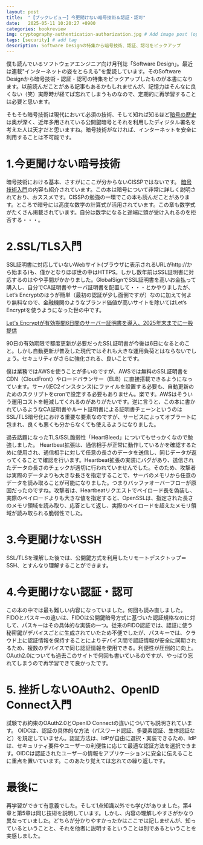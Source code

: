 ```yaml
---
layout: post
title:  "【ブックレビュー】今更聞けない暗号技術＆認証・認可"
date:   2025-05-11 10:20:27 +0900
categories: bookreview
img: cryptography-authentication-authorization.jpg # Add image post (optional)
tags: [security] # add tag
description: Software Designの特集から暗号技術、認証、認可をピックアップ
---
```


僕も読んでいるソフトウェアエンジニア向け月刊誌「Software Design」。最近は連載"インターネットの姿をとらえる"を愛読しています。そのSoftware Designから暗号技術・認証・認可の特集をピックアップしたものが本書になります。以前読んだことがある記事もあるかもしれませんが、記憶力はそんなに良くない（笑）実際時が経てば忘れてしまうものなので、定期的に再学習することは必要と思います。

そもそも暗号技術は現代において必須の技術、そして知れば知るほど[暗号の歴史](https://ja.wikipedia.org/wiki/%E6%9A%97%E5%8F%B7%E5%8F%B2)は奥が深く、近年多用されている公開鍵暗号とそれを利用したディジタル署名を考えた人は天才だと思いますね。暗号技術がなければ、インターネットを安全に利用することは不可能です。

# 1.今更聞けない暗号技術
暗号技術における基本、さすがにここが分からないCISSPではないです。
[暗号技術入門](https://www.amazon.co.jp/%E6%9A%97%E5%8F%B7%E6%8A%80%E8%A1%93%E5%85%A5%E9%96%80-%E7%AC%AC3%E7%89%88-%E7%B5%90%E5%9F%8E-%E6%B5%A9/dp/4797382228/ref=asc_df_4797382228/?tag=jpgo-22&linkCode=df0&hvadid=295686767484&hvpos=&hvnetw=g&hvrand=16595443650588185288&hvpone=&hvptwo=&hvqmt=&hvdev=c&hvdvcmdl=&hvlocint=&hvlocphy=1009303&hvtargid=pla-526446137265&psc=1&th=1&psc=1)の内容も紹介されています。この本は暗号について非常に詳しく説明されており、おススメです。CISSPの勉強の一環でこの本も読んだことがあります。ところで暗号には高度な数学の計算式が活用されています。この章も数学式がたくさん掲載されています。自分は数学になると途端に頭が受け入れるのを拒否する・・・。

# 2.SSL/TLS入門
SSL証明書に対応していないWebサイト(ブラウザに表示されるURLがhttp://から始まる)も、僅かとなりほぼ世の中はHTTPS。しかし数年前はSSL証明書に対応するのはやや手間がかかりました。GlobalSignでSSL証明書を高いお金払って購入し、自分でCA証明書やサーバ証明書を配置して・・・とかやりましたが、Let’s Encryptのほうが簡単（最初の認証が少し面倒ですが）なのに加えて何より無料なので、金融機関のようなブランド価値が高いサイトを除いてはLet’s Encryptを使うようになった世の中です。

[Let's Encryptが有効期間6日間のサーバー証明書を導入、2025年末までに一般提供](https://xtech.nikkei.com/atcl/nxt/news/24/02070/)

90日の有効期限で都度更新が必要だったSSL証明書が今後は6日になるとのこと。しかし自動更新が普及した現代ではそれも大きな運用負荷とはならないでしょう。セキュリティがさらに強化される、良いことです。

僕は業務ではAWSを使うことが多いのですが、AWSでは無料のSSL証明書をCDN（CloudFront）やロードバランサー（ELB）に直接搭載できるようになっています。サーバ(EC2インスタンス)にファイルを設置する必要も、自動更新のためのスクリプトをcronで設定する必要もありません。楽です。AWSはそういう運用コストを軽減してくれるのがありがたいです。逆に言うと、この本に書かれているようなCA証明書やルート証明書による証明書チェーンというのはSSL/TLS暗号化における重要な要素なのですが、サービスによってオブラートに包まれ、良くも悪くも分からなくても使えるようになりました。

過去話題になったTLS/SSL脆弱性「HeartBleed」についてもせっかくなので勉強しました。
Heartbeat拡張は、通信相手が正常に動作しているかを確認するために使用され、通信相手に対して任意の長さのデータを送信し、同じデータが返ってくることで確認を行います。Heartbeat拡張の実装にバグがあり、送信されたデータの長さのチェックが適切に行われていませんでした。そのため、攻撃者は実際のデータよりも大きな長さを指定することで、サーバのメモリから任意のデータを読み取ることが可能になりました。つまりバッファオーバーフローが原因だったのですね。攻撃者は、Heartbeatリクエストでペイロード長を偽装し、実際のペイロードよりも大きな値を指定すると、OpenSSLは、指定された長さのメモリ領域を読み取り、応答として返し、実際のペイロードを超えたメモリ領域が読み取られる脆弱性でした。

# 3.今更聞けないSSH
SSL/TLSを理解した後では、公開鍵方式を利用したリモートデスクトップ＝SSH、とすんなり理解することができます。

# 4.今更聞けない認証・認可
この本の中では最も難しい内容になっていました。何回も読み直しました。FIDOとパスキーの違いは、FIDOは公開鍵暗号方式に基づいた認証規格なのに対して、パスキーはその具体的な実装の一つ。従来のFIDO認証では、認証に使う秘密鍵がデバイスごとに生成されていたため不便でしたが、パスキーでは、クラウド上に認証情報を保持することによりデバイス間で認証情報が安全に同期されるため、複数のデバイスで同じ認証情報を使用できる。利便性が圧倒的に向上。OAuth2.0についても過去このサイトで何回も書いているのですが、やっぱり忘れてしまうので再学習できて良かったです。

# 5. 挫折しないOAuth2、OpenID Connect入門
試験でお約束のOAuth2.0とOpenID Connectの違いについても説明されています。
OIDCは、認証の具体的な方法（パスワード認証、多要素認証、生体認証など）を規定していません。認証方法は、IdPが自由に選択・実装できるため、IdPは、セキュリティ要件やユーザーの利便性に応じて最適な認証方法を選択できます。OIDCは認証されたユーザーの情報をアプリケーションに安全に伝えることに重点を置いています。このあたり覚えては忘れての繰り返しです。

# 最後に
再学習ができて有意義でした。そして1点知識以外でも学びがありました。第4章と第5章は同じ技術を説明しています。しかし、内容の理解しやすさがかなり異なっていました。どちらが分かりやすかったかはここでは記しませんが、知っているということと、それを他者に説明するということは別であるということを実感しました。
